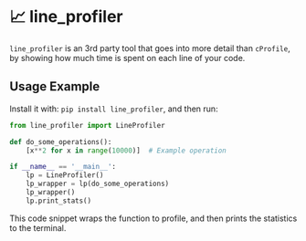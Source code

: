 # 📈 line_profiler

`line_profiler` is an 3rd party tool that goes into more detail than `cProfile`, by showing how much time is spent on each line of your code. 

## Usage Example

Install it with: `pip install line_profiler`, and then run:

```python
from line_profiler import LineProfiler

def do_some_operations():
    [x**2 for x in range(10000)]  # Example operation

if __name__ == '__main__':
    lp = LineProfiler()
    lp_wrapper = lp(do_some_operations)
    lp_wrapper()
    lp.print_stats()
```

This code snippet wraps the function to profile, and then prints the statistics to the terminal. 

